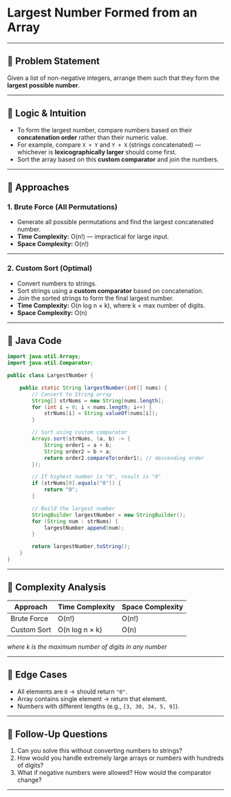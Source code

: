 # Largest Number Formed from an Array

---

## 🔹 Problem Statement
Given a list of non-negative integers, arrange them such that they form the **largest possible number**.

---

## 🔹 Logic & Intuition
- To form the largest number, compare numbers based on their **concatenation order** rather than their numeric value.
- For example, compare `X + Y` and `Y + X` (strings concatenated) — whichever is **lexicographically larger** should come first.
- Sort the array based on this **custom comparator** and join the numbers.

---

## 🔹 Approaches

### 1. Brute Force (All Permutations)
- Generate all possible permutations and find the largest concatenated number.
- **Time Complexity:** O(n!) — impractical for large input.
- **Space Complexity:** O(n!)

---

### 2. Custom Sort (Optimal)
- Convert numbers to strings.
- Sort strings using a **custom comparator** based on concatenation.
- Join the sorted strings to form the final largest number.
- **Time Complexity:** O(n log n × k), where k = max number of digits.
- **Space Complexity:** O(n)

---

## 🔹 Java Code

```java
import java.util.Arrays;
import java.util.Comparator;

public class LargestNumber {

    public static String largestNumber(int[] nums) {
        // Convert to String array
        String[] strNums = new String[nums.length];
        for (int i = 0; i < nums.length; i++) {
            strNums[i] = String.valueOf(nums[i]);
        }

        // Sort using custom comparator
        Arrays.sort(strNums, (a, b) -> {
            String order1 = a + b;
            String order2 = b + a;
            return order2.compareTo(order1); // descending order
        });

        // If highest number is "0", result is "0"
        if (strNums[0].equals("0")) {
            return "0";
        }

        // Build the largest number
        StringBuilder largestNumber = new StringBuilder();
        for (String num : strNums) {
            largestNumber.append(num);
        }

        return largestNumber.toString();
    }
}
```
---

## 🔹 Complexity Analysis

| Approach    | Time Complexity | Space Complexity |
|-------------|-----------------|------------------|
| Brute Force | O(n!)           | O(n!)            |
| Custom Sort | O(n log n × k)  | O(n)             |
*where k is the maximum number of digits in any number*

---

## 🔹 Edge Cases
- All elements are `0` → should return `"0"`.
- Array contains single element → return that element.
- Numbers with different lengths (e.g., `[3, 30, 34, 5, 9]`).

---

## 🔹 Follow-Up Questions
1. Can you solve this without converting numbers to strings?
2. How would you handle extremely large arrays or numbers with hundreds of digits?
3. What if negative numbers were allowed? How would the comparator change?

---

